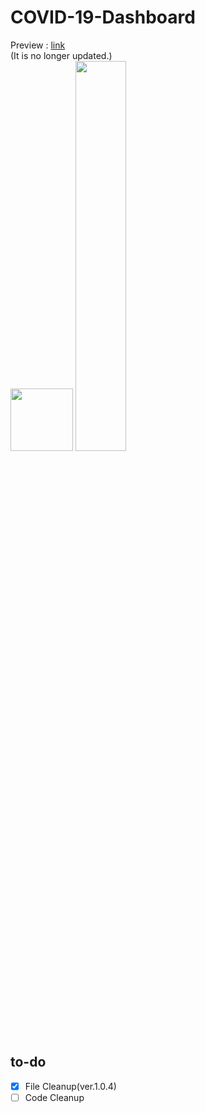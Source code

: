 # COVID-19-Dashboard

Preview : [link](https://hyeokjaelee.github.io/COVID-19-Dashboard/index.html)<br>
(It is no longer updated.)<br>
<img src = "https://user-images.githubusercontent.com/71566740/105497375-1810bd00-5d02-11eb-9cdc-93677dee45ce.png" width="100">
<img src = "https://user-images.githubusercontent.com/71566740/105497377-1a731700-5d02-11eb-8056-d6cf36f1b8e4.png" width="40%">
## to-do

- [x] File Cleanup(ver.1.0.4)<br>
- [ ] Code Cleanup<br>

